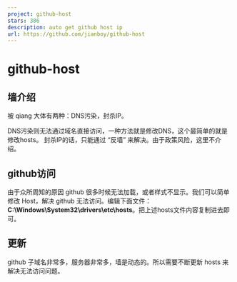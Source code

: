 ```yaml
---
project: github-host
stars: 386
description: auto get github host ip
url: https://github.com/jianboy/github-host
---
```


github-host
===========

墙介绍
---

被 qiang 大体有两种：DNS污染，封杀IP。

DNS污染则无法通过域名直接访问，一种方法就是修改DNS，这个最简单的就是修改hosts。 封杀IP的话，只能通过 “反墙” 来解决。由于政策风险，这里不介绍。

github访问
--------

由于众所周知的原因 github 很多时候无法加载，或者样式不显示。我们可以简单修改 Host，解决 github 无法访问。编辑下面文件： **C:\\Windows\\System32\\drivers\\etc\\hosts**。把上述hosts文件内容复制进去即可。

更新
--

github 子域名非常多，服务器非常多，墙是动态的。所以需要不断更新 hosts 来解决无法访问问题。

